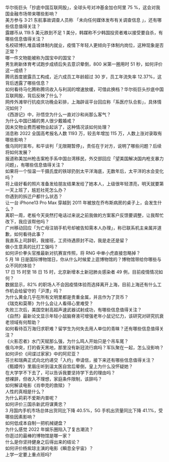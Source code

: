 华尔街巨头「抄底中国互联网股」，全球头号对冲基金加仓阿里 75 %，这会对我国金融市场带来哪些影响？  
美方参与 3·21 东航事故调查人员称 「未向任何媒体发布有关调查信息 」，还有哪些信息值得关注？  
露娜币从 119.5 美元跌到不足 1 美分，韩媒称不少韩国投资者难以接受要自杀，有哪些信息值得关注？  
名校硕博扎堆县城体制内就业，疫情下年轻人更倾向于体制内岗位，这种现象是否正常？  
哪一件文物能被称为国宝中的国宝？  
男生刷新体育考试跑步成绩后失去意识晕倒，800 米第一圈用时 51 秒，如何评价这一成绩？  
腾讯首度披露员工构成，近六成员工年龄超过 30 岁，员工年流失率 12.37%，这背后透露了哪些信息？  
如何看待马化腾称腾讯收入与利润的增速放缓，可借此换档？华尔街巨头抄底中国互联网股，背后反映了什么？  
网传外滩举行抗疫庆功晚会彩排，上海辟谣平台回应称「系医疗队合影」，具体情况如何？  
《西游记》中，孙悟空为什么一直对沙和尚那么客气？  
为什么中国已婚的男人很少戴婚戒？  
因未交物业费而被物业起诉了，这种情况该如何处理？  
消息称 2022 全国高考报名人数 1193 万，较去年增加 115 万，人数上涨对录取有哪些影响？  
俄乌同时宣布，和平谈判「无限期暂停」，责任在于对方，说明了哪些问题？后续将如何发展？  
报道称美加州枪击案枪手系中国台湾移民，外交部回应「望美国解决国内枪支暴力问题」，有哪些信息值得关注？  
如果将一个恒温一千摄氏度的铁球扔到太平洋海底，无数年后，太平洋的水会变化吗？  
将上级好看的照片准备发给朋友结果发给了她本人，上级很年轻漂亮，明天就要第一天上班了，尴尬社死怎么办？  
你遇到的拆迁户都什么状态？  
让一台 iPhone13 Pro Max 穿越到 2011 年被放在乔布斯病房的桌子上，会发生什么？  
离职一周，老板今天突然打电话过来说之前我做的方案客户反馈要调整，让我帮忙改下，我应该帮他吗？  
广州移动回应「为亡母注销手机号却被告知需本人办理」，称已联系机主亲属并道歉，如何看待此事？  
我直系上司辞职，我接班，工资待遇原封不动，我是走还是留？  
做小生意真的比打工强吗？  
如何评价拳头官推最新对抗赛宣传照，将 RNG 中单小虎直接忽略掉？  
5 月 18 日是国际博物馆日，你从什么时候爱上逛博物馆的？博物馆带给你哪些与众不同的体验？  
17 日 15 时至 18 日 15 时，北京新增本土新冠肺炎感染者 49 例，目前疫情情况如何？  
数据显示，82% 的职场人不会因疫情体验而选择离开上海，目前上海还有什么工作机会给留守的「沪漂」吗？  
为什么黄金几乎在所有文明里都是贵重金属，并且作为了货币？  
《瑞克和莫蒂》为什么会让人看得心里难受？  
失败三次后，美国空射高超声速武器试射成功，有哪些信息值得关注？  
《自然》最新论文显示年轻小鼠脑脊液可增强老年小鼠记忆力，该研究对研究抗衰老领域有何帮助？  
如何看待百万海归求职难？留学生为何失去用人单位的青睐？还有哪些信息值得关注？  
《火影忍者》水门天赋那么强，为什么鸣人开始只是个吊车尾？  
俄乌冲突，打的昏天黑地，那里没有新冠流行病吗？军队聚在一起，怎么没影响？  
如何评价《间谍过家家》中的阿尼亚？  
芬兰和瑞典正式向北约递交「入约」申请信，接下来还有哪些信息值得关注？  
《甄嬛传》里眉庄听到温太医自宫后晕倒，皇上为什么没怀疑她？  
在大学学不下去了，可以告诉我要坚持学下去的理由吗？  
想裸辞，但收入不理想，家庭条件限制，该辞吗？  
如何解读电影《肖申克的救赎》？  
人性的真相是什么？  
为什么莉莉不爱斯内普呢？  
如何评价三国杀新武将谋黄忠？  
3 月国内手机市场总体出货同比下降 40.5%，5G 手机出货量同比下降 41.1%，受哪些因素影响？  
如何低成本自制一把机械键盘？  
为什么感觉 2022 年娱乐圈陷入了复古潮流？  
你逛过的最棒的博物馆是哪一家？  
什么是你坚持健身之后得出来的结论？  
如何评价杨紫琼主演的电影《瞬息全宇宙》？  
上学一定要上重点班吗?  
